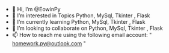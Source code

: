 - 👋 Hi, I’m @EowinPy
- 👀 I’m interested in Topics Python, MySql, Tkinter , Flask
- 🌱 I’m currently learning Python, MySql, Tkinter , Flask
- 💞️ I’m looking to collaborate on Python, MySql, Tkinter , Flask
- 📫 How to reach me using the following email account: " homework.py@outlook.com "

<!---
EowinPy/EowinPy is a ✨ special ✨ repository because its `README.md` (this file) appears on your GitHub profile.
You can click the Preview link to take a look at your changes.
--->
